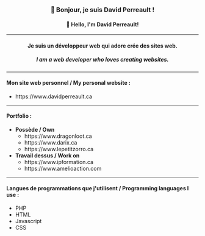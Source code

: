 <h3 align="center">🐉 Bonjour, je suis David Perreault !</h3>
<h4 align="center">🐉 Hello, I'm David Perreault!</h4>
<hr/>
<h4 align="center">Je suis un développeur web qui adore crée des sites web.</h4>
<h5 align="center">I am a web developer who loves creating websites.</h5>
<hr/>
<h4 align="left">Mon site web personnel / My personal website :</h4>
<ul align="left">
  <li>https://www.davidperreault.ca</li>
</ul>
<hr/>
<h4 align="left">Portfolio :</h4>
<ul align="left">
  <li><b>Possède / Own</b>
    <ul>
      <li>https://www.dragonloot.ca</li>
      <li>https://www.darix.ca</li>
      <li>https://www.lepetitzorro.ca</li>
    </ul>
  </li>
  <li><b>Travail dessus / Work on</b>
    <ul>
      <li>https://www.ipformation.ca</li>
      <li>https://www.amelioaction.com</li>
    </ul>
  </li>
</ul>
<hr/>
<h4 align="left">Langues de programmations que j'utilisent / Programming languages I use :</h4>
<ul align="left">
  <li>PHP</li>
  <li>HTML</li>
  <li>Javascript</li>
  <li>CSS</li>
</ul>

<!--
**PerreaultDavid/PerreaultDavid** is a ✨ _special_ ✨ repository because its `README.md` (this file) appears on your GitHub profile.

Here are some ideas to get you started:

- 🔭 I’m currently working on ...
- 🌱 I’m currently learning ...
- 👯 I’m looking to collaborate on ...
- 🤔 I’m looking for help with ...
- 💬 Ask me about ...
- 📫 How to reach me: ...
- 😄 Pronouns: ...
- ⚡ Fun fact: ...
-->
